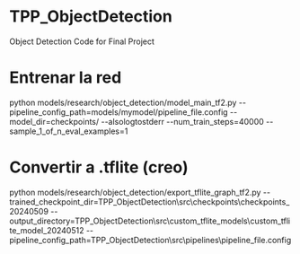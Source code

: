# TPP_ObjectDetection
Object Detection Code for Final Project

# Entrenar la red
python models/research/object_detection/model_main_tf2.py --pipeline_config_path=models/mymodel/pipeline_file.config --model_dir=checkpoints/ --alsologtostderr --num_train_steps=40000 --sample_1_of_n_eval_examples=1

# Convertir a .tflite (creo)
python models/research/object_detection/export_tflite_graph_tf2.py --trained_checkpoint_dir=TPP_ObjectDetection\src\checkpoints\checkpoints_20240509 --output_directory=TPP_ObjectDetection\src\custom_tflite_models\custom_tflite_model_20240512 --pipeline_config_path=TPP_ObjectDetection\src\pipelines\pipeline_file.config
